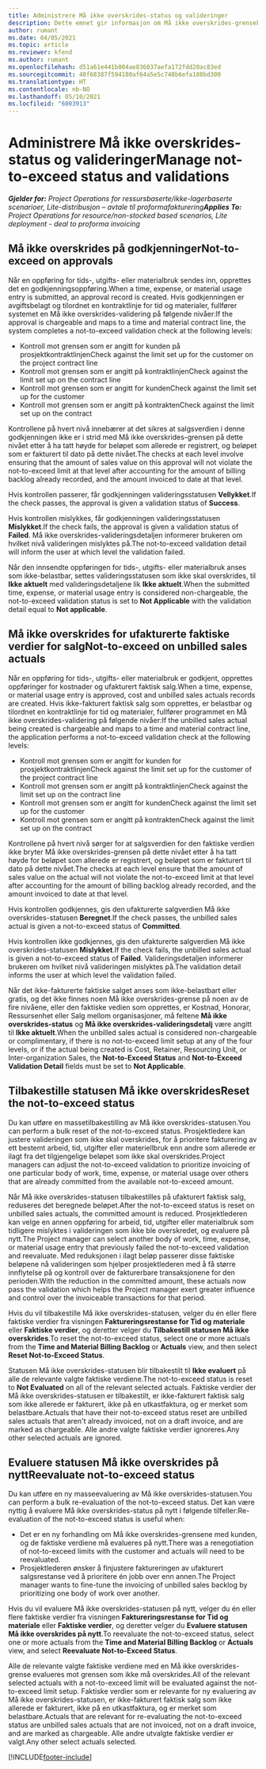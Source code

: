 ```yaml
---
title: Administrere Må ikke overskrides-status og valideringer
description: Dette emnet gir informasjon om Må ikke overskrides-grensekontrollene som utføres i Project Operations.
author: rumant
ms.date: 04/05/2021
ms.topic: article
ms.reviewer: kfend
ms.author: rumant
ms.openlocfilehash: d51a61e441b004ae836037aefa172fdd20ac83ed
ms.sourcegitcommit: 40f68387f594180af64a5e5c748b6efa188bd300
ms.translationtype: HT
ms.contentlocale: nb-NO
ms.lasthandoff: 05/10/2021
ms.locfileid: "6003913"
---
```

# <a name="manage-not-to-exceed-status-and-validations"></a><span data-ttu-id="26355-103">Administrere Må ikke overskrides-status og valideringer</span><span class="sxs-lookup"><span data-stu-id="26355-103">Manage not-to-exceed status and validations</span></span> 

<span data-ttu-id="26355-104">_**Gjelder for:** Project Operations for ressursbaserte/ikke-lagerbaserte scenarioer, Lite-distribusjon – avtale til proformafakturering_</span><span class="sxs-lookup"><span data-stu-id="26355-104">_**Applies To:** Project Operations for resource/non-stocked based scenarios, Lite deployment - deal to proforma invoicing_</span></span>

## <a name="not-to-exceed-on-approvals"></a><span data-ttu-id="26355-105">Må ikke overskrides på godkjenninger</span><span class="sxs-lookup"><span data-stu-id="26355-105">Not-to-exceed on approvals</span></span>

<span data-ttu-id="26355-106">Når en oppføring for tids-, utgifts- eller materialbruk sendes inn, opprettes det en godkjenningsoppføring.</span><span class="sxs-lookup"><span data-stu-id="26355-106">When a time, expense, or material usage entry is submitted, an approval record is created.</span></span> <span data-ttu-id="26355-107">Hvis godkjenningen er avgiftsbelagt og tilordnet en kontraktlinje for tid og materialer, fullfører systemet en Må ikke overskrides-validering på følgende nivåer:</span><span class="sxs-lookup"><span data-stu-id="26355-107">If the approval is chargeable and maps to a time and material contract line, the system completes a not-to-exceed validation check at the following levels:</span></span>

  - <span data-ttu-id="26355-108">Kontroll mot grensen som er angitt for kunden på prosjektkontraktlinjen</span><span class="sxs-lookup"><span data-stu-id="26355-108">Check against the limit set up for the customer on the project contract line</span></span>
  - <span data-ttu-id="26355-109">Kontroll mot grensen som er angitt på kontraktlinjen</span><span class="sxs-lookup"><span data-stu-id="26355-109">Check against the limit set up on the contract line</span></span>
  - <span data-ttu-id="26355-110">Kontroll mot grensen som er angitt for kunden</span><span class="sxs-lookup"><span data-stu-id="26355-110">Check against the limit set up for the customer</span></span>
  - <span data-ttu-id="26355-111">Kontroll mot grensen som er angitt på kontrakten</span><span class="sxs-lookup"><span data-stu-id="26355-111">Check against the limit set up on the contract</span></span>

<span data-ttu-id="26355-112">Kontrollene på hvert nivå innebærer at det sikres at salgsverdien i denne godkjenningen ikke er i strid med Må ikke overskrides-grensen på dette nivået etter å ha tatt høyde for beløpet som allerede er registrert, og beløpet som er fakturert til dato på dette nivået.</span><span class="sxs-lookup"><span data-stu-id="26355-112">The checks at each level involve ensuring that the amount of sales value on this approval will not violate the not-to-exceed limit at that level after accounting for the amount of billing backlog already recorded, and the amount invoiced to date at that level.</span></span>

<span data-ttu-id="26355-113">Hvis kontrollen passerer, får godkjenningen valideringsstatusen **Vellykket**.</span><span class="sxs-lookup"><span data-stu-id="26355-113">If the check passes, the approval is given a validation status of **Success**.</span></span>

<span data-ttu-id="26355-114">Hvis kontrollen mislykkes, får godkjenningen valideringsstatusen **Mislykket**.</span><span class="sxs-lookup"><span data-stu-id="26355-114">If the check fails, the approval is given a validation status of **Failed**.</span></span> <span data-ttu-id="26355-115">Må ikke overskrides-valideringsdetaljen informerer brukeren om hvilket nivå valideringen mislyktes på.</span><span class="sxs-lookup"><span data-stu-id="26355-115">The not-to-exceed validation detail will inform the user at which level the validation failed.</span></span>

<span data-ttu-id="26355-116">Når den innsendte oppføringen for tids-, utgifts- eller materialbruk anses som ikke-belastbar, settes valideringsstatusen som ikke skal overskrides, til **Ikke aktuelt** med valideringsdetaljene lik **Ikke aktuelt**.</span><span class="sxs-lookup"><span data-stu-id="26355-116">When the submitted time, expense, or material usage entry is considered non-chargeable, the not-to-exceed validation status is set to **Not Applicable** with the validation detail equal to **Not applicable**.</span></span>

## <a name="not-to-exceed-on-unbilled-sales-actuals"></a><span data-ttu-id="26355-117">Må ikke overskrides for ufakturerte faktiske verdier for salg</span><span class="sxs-lookup"><span data-stu-id="26355-117">Not-to-exceed on unbilled sales actuals</span></span>

<span data-ttu-id="26355-118">Når en oppføring for tids-, utgifts- eller materialbruk er godkjent, opprettes oppføringer for kostnader og ufakturert faktisk salg.</span><span class="sxs-lookup"><span data-stu-id="26355-118">When a time, expense, or material usage entry is approved, cost and unbilled sales actuals records are created.</span></span> <span data-ttu-id="26355-119">Hvis ikke-fakturert faktisk salg som opprettes, er belastbar og tilordnet en kontraktlinje for tid og materialer, fullfører programmet en Må ikke overskrides-validering på følgende nivåer:</span><span class="sxs-lookup"><span data-stu-id="26355-119">If the unbilled sales actual being created is chargeable and maps to a time and material contract line, the application performs a not-to-exceed validation check at the following levels:</span></span>

  - <span data-ttu-id="26355-120">Kontroll mot grensen som er angitt for kunden for prosjektkontraktlinjen</span><span class="sxs-lookup"><span data-stu-id="26355-120">Check against the limit set up for the customer of the project contract line</span></span>
  - <span data-ttu-id="26355-121">Kontroll mot grensen som er angitt på kontraktlinjen</span><span class="sxs-lookup"><span data-stu-id="26355-121">Check against the limit set up on the contract line</span></span>
  - <span data-ttu-id="26355-122">Kontroll mot grensen som er angitt for kunden</span><span class="sxs-lookup"><span data-stu-id="26355-122">Check against the limit set up for the customer</span></span>
  - <span data-ttu-id="26355-123">Kontroll mot grensen som er angitt på kontrakten</span><span class="sxs-lookup"><span data-stu-id="26355-123">Check against the limit set up on the contract</span></span>

<span data-ttu-id="26355-124">Kontrollene på hvert nivå sørger for at salgsverdien for den faktiske verdien ikke bryter Må ikke overskrides-grensen på dette nivået etter å ha tatt høyde for beløpet som allerede er registrert, og beløpet som er fakturert til dato på dette nivået.</span><span class="sxs-lookup"><span data-stu-id="26355-124">The checks at each level ensure that the amount of sales value on the actual will not violate the not-to-exceed limit at that level after accounting for the amount of billing backlog already recorded, and the amount invoiced to date at that level.</span></span>

<span data-ttu-id="26355-125">Hvis kontrollen godkjennes, gis den ufakturerte salgverdien Må ikke overskrides-statusen **Beregnet**.</span><span class="sxs-lookup"><span data-stu-id="26355-125">If the check passes, the unbilled sales actual is given a not-to-exceed status of **Committed**.</span></span>

<span data-ttu-id="26355-126">Hvis kontrollen ikke godkjennes, gis den ufakturerte salgverdien Må ikke overskrides-statusen **Mislykket**.</span><span class="sxs-lookup"><span data-stu-id="26355-126">If the check fails, the unbilled sales actual is given a not-to-exceed status of **Failed**.</span></span> <span data-ttu-id="26355-127">Valideringsdetaljen informerer brukeren om hvilket nivå valideringen mislyktes på.</span><span class="sxs-lookup"><span data-stu-id="26355-127">The validation detail informs the user at which level the validation failed.</span></span>

<span data-ttu-id="26355-128">Når det ikke-fakturerte faktiske salget anses som ikke-belastbart eller gratis, og det ikke finnes noen Må ikke overskrides-grense på noen av de fire nivåene, eller den faktiske vedien som opprettes, er Kostnad, Honorar, Ressursenhet eller Salg mellom organisasjoner, må feltene **Må ikke overskrides-status** og **Må ikke overskrides-valideringsdetalj** være angitt til **Ikke aktuelt**.</span><span class="sxs-lookup"><span data-stu-id="26355-128">When the unbilled sales actual is considered non-chargeable or complimentary, if there is no not-to-exceed limit setup at any of the four levels, or if the actual being created is Cost, Retainer, Resourcing Unit, or Inter-organization Sales, the **Not-to-Exceed Status** and **Not-to-Exceed Validation Detail** fields must be set to **Not Applicable**.</span></span>

## <a name="reset-the-not-to-exceed-status"></a><span data-ttu-id="26355-129">Tilbakestille statusen Må ikke overskrides</span><span class="sxs-lookup"><span data-stu-id="26355-129">Reset the not-to-exceed status</span></span>

<span data-ttu-id="26355-130">Du kan utføre en massetilbakestilling av Må ikke overskrides-statusen.</span><span class="sxs-lookup"><span data-stu-id="26355-130">You can perform a bulk reset of the not-to-exceed status.</span></span> <span data-ttu-id="26355-131">Prosjektledere kan justere valideringen som ikke skal overskrides, for å prioritere fakturering av ett bestemt arbeid, tid, utgifter eller materiellbruk enn andre som allerede er ilagt fra det tilgjengelige beløpet som ikke skal overskrides.</span><span class="sxs-lookup"><span data-stu-id="26355-131">Project managers can adjust the not-to-exceed validation to prioritize invoicing of one particular body of work, time, expense, or material usage over others that are already committed from the available not-to-exceed amount.</span></span>

<span data-ttu-id="26355-132">Når Må ikke overskrides-statusen tilbakestilles på ufakturert faktisk salg, reduseres det beregnede beløpet.</span><span class="sxs-lookup"><span data-stu-id="26355-132">After the not-to-exceed status is reset on unbilled sales actuals, the committed amount is reduced.</span></span> <span data-ttu-id="26355-133">Prosjektlederen kan velge en annen oppføring for arbeid, tid, utgifter eller materialbruk som tidligere mislyktes i valideringen som ikke ble overskredet, og evaluere på nytt.</span><span class="sxs-lookup"><span data-stu-id="26355-133">The Project manager can select another body of work, time, expense, or material usage entry that previously failed the not-to-exceed validation and reevaluate.</span></span> <span data-ttu-id="26355-134">Med reduksjonen i ilagt beløp passerer disse faktiske beløpene nå valideringen som hjelper prosjektlederen med å få større innflytelse på og kontroll over de fakturerbare transaksjonene for den perioden.</span><span class="sxs-lookup"><span data-stu-id="26355-134">With the reduction in the committed amount, these actuals now pass the validation which helps the Project manager exert greater influence and control over the invoiceable transactions for that period.</span></span>

<span data-ttu-id="26355-135">Hvis du vil tilbakestille Må ikke overskrides-statusen, velger du én eller flere faktiske verdier fra visningen **Faktureringsrestanse for Tid og materiale** eller **Faktiske verdier**, og deretter velger du **Tilbakestill statusen Må ikke overskrides**.</span><span class="sxs-lookup"><span data-stu-id="26355-135">To reset the not-to-exceed status, select one or more actuals from the **Time and Material Billing Backlog** or **Actuals** view, and then select **Reset Not-to-Exceed Status**.</span></span>

<span data-ttu-id="26355-136">Statusen Må ikke overskrides-statusen blir tilbakestilt til **Ikke evaluert** på alle de relevante valgte faktiske verdiene.</span><span class="sxs-lookup"><span data-stu-id="26355-136">The not-to-exceed status is reset to **Not Evaluated** on all of the relevant selected actuals.</span></span> <span data-ttu-id="26355-137">Faktiske verdier der Må ikke overskrides-statusen er tilbakestilt, er ikke-fakturert faktisk salg som ikke allerede er fakturert, ikke på en utkastfaktura, og er merket som belastbare.</span><span class="sxs-lookup"><span data-stu-id="26355-137">Actuals that have their not-to-exceed status reset are unbilled sales actuals that aren't already invoiced, not on a draft invoice, and are marked as chargeable.</span></span> <span data-ttu-id="26355-138">Alle andre valgte faktiske verdier ignoreres.</span><span class="sxs-lookup"><span data-stu-id="26355-138">Any other selected actuals are ignored.</span></span>

## <a name="reevaluate-not-to-exceed-status"></a><span data-ttu-id="26355-139">Evaluere statusen Må ikke overskrides på nytt</span><span class="sxs-lookup"><span data-stu-id="26355-139">Reevaluate not-to-exceed status</span></span>

<span data-ttu-id="26355-140">Du kan utføre en ny masseevaluering av Må ikke overskrides-statusen.</span><span class="sxs-lookup"><span data-stu-id="26355-140">You can perform a bulk re-evaluation of the not-to-exceed status.</span></span> <span data-ttu-id="26355-141">Det kan være nyttig å evaluere Må ikke overskrides-status på nytt i følgende tilfeller:</span><span class="sxs-lookup"><span data-stu-id="26355-141">Re-evaluation of the not-to-exceed status is useful when:</span></span>

  - <span data-ttu-id="26355-142">Det er en ny forhandling om Må ikke overskrides-grensene med kunden, og de faktiske verdiene må evalueres på nytt.</span><span class="sxs-lookup"><span data-stu-id="26355-142">There was a renegotiation of not-to-exceed limits with the customer and actuals will need to be reevaluated.</span></span>
  - <span data-ttu-id="26355-143">Prosjektlederen ønsker å finjustere faktureringen av ufakturert salgsrestanse ved å prioritere én jobb over enn annen.</span><span class="sxs-lookup"><span data-stu-id="26355-143">The Project manager wants to fine-tune the invoicing of unbilled sales backlog by prioritizing one body of work over another.</span></span>

<span data-ttu-id="26355-144">Hvis du vil evaluere Må ikke overskrides-statusen på nytt, velger du én eller flere faktiske verdier fra visningen **Faktureringsrestanse for Tid og materiale** eller **Faktiske verdier**, og deretter velger du **Evaluere statusen Må ikke overskrides på nytt**.</span><span class="sxs-lookup"><span data-stu-id="26355-144">To reevaluate the not-to-exceed status, select one or more actuals from the **Time and Material Billing Backlog** or **Actuals** view, and select **Reevaluate Not-to-Exceed Status**.</span></span>

<span data-ttu-id="26355-145">Alle de relevante valgte faktiske verdiene med en Må ikke overskrides-grense evalueres mot grensen som ikke må overskrides.</span><span class="sxs-lookup"><span data-stu-id="26355-145">All of the relevant selected actuals with a not-to-exceed limit will be evaluated against the not-to-exceed limit setup.</span></span> <span data-ttu-id="26355-146">Faktiske verdier som er relevante for ny evaluering av Må ikke overskrides-statusen, er ikke-fakturert faktisk salg som ikke allerede er fakturert, ikke på en utkastfaktura, og er merket som belastbare.</span><span class="sxs-lookup"><span data-stu-id="26355-146">Actuals that are relevant for re-evaluating the not-to-exceed status are unbilled sales actuals that are not invoiced, not on a draft invoice, and are marked as chargeable.</span></span> <span data-ttu-id="26355-147">Alle andre utvalgte faktiske verdier er valgt.</span><span class="sxs-lookup"><span data-stu-id="26355-147">Any other select actuals selected.</span></span>


[!INCLUDE[footer-include](../../includes/footer-banner.md)]
